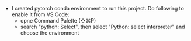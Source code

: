 - I created pytorch conda environment to run this project. Do following to enable it from VS Code:
  - opne Command Palette (⇧⌘P)
  - search "python: Select", then select "Python: select interpreter" and choose the environment